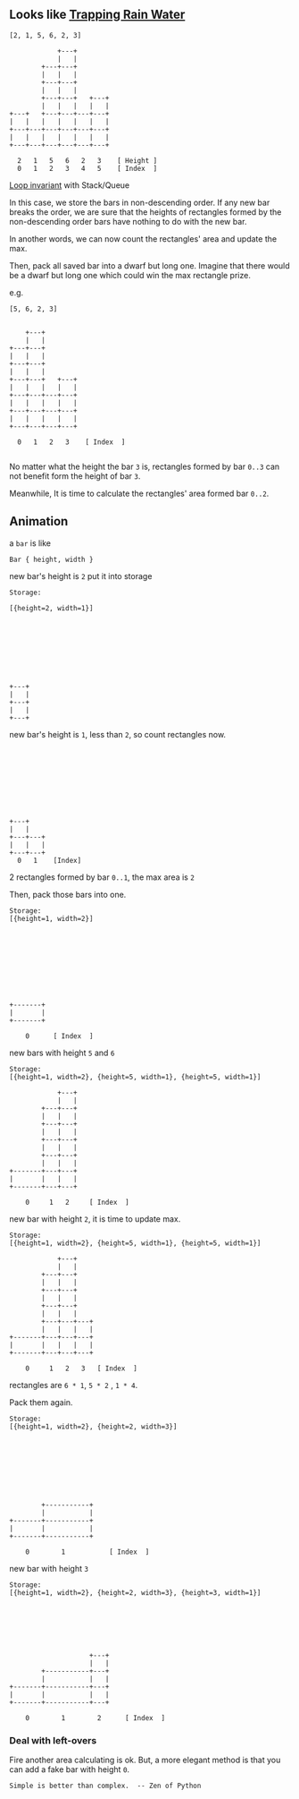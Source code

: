 ## Looks like [Trapping Rain Water](../trapping-rain-water)

```
[2, 1, 5, 6, 2, 3]

            +---+        
            |   |        
        +---+---+        
        |   |   |        
        +---+---+        
        |   |   |        
        +---+---+   +---+
        |   |   |   |   |
+---+   +---+---+---+---+
|   |   |   |   |   |   |
+---+---+---+---+---+---+
|   |   |   |   |   |   |
+---+---+---+---+---+---+

  2   1   5   6   2   3    [ Height ]
  0   1   2   3   4   5    [ Index  ]

```

[Loop invariant](http://en.wikipedia.org/wiki/Loop_invariant) with Stack/Queue

In this case, we store the bars in non-descending order.
If any new bar breaks the order, we are sure that the heights of rectangles formed by the non-descending order bars have nothing to do with the new bar.

In another words, we can now count the rectangles' area and update the max.

Then, pack all saved bar into a dwarf but long one. 
Imagine that there would be a dwarf but long one which could win the max rectangle prize.

e.g.

```
[5, 6, 2, 3] 


    +---+
    |   |
+---+---+
|   |   |
+---+---+
|   |   |
+---+---+   +---+
|   |   |   |   |
+---+---+---+---+
|   |   |   |   |
+---+---+---+---+
|   |   |   |   |
+---+---+---+---+

  0   1   2   3    [ Index  ]


```

No matter what the height the bar `3` is, rectangles formed by bar `0..3` can not benefit form the height of bar `3`.

Meanwhile, It is time to calculate the rectangles' area formed bar `0..2`.


## Animation

a `bar` is like


```
Bar { height, width }
```

new bar's height is `2` put it into storage

```
Storage:

[{height=2, width=1}]









+---+
|   |
+---+
|   |
+---+
```

new bar's height is `1`, less than `2`, so count rectangles now.

```









+---+
|   |
+---+---+
|   |   |
+---+---+
  0   1    [Index]
```

2 rectangles formed by bar `0..1`, the max area is `2`

Then, pack those bars into one. 

```
Storage: 
[{height=1, width=2}]










+-------+
|       |
+-------+

    0      [ Index  ]

```

new bars with height `5` and `6`

```
Storage:
[{height=1, width=2}, {height=5, width=1}, {height=5, width=1}]

            +---+
            |   |
        +---+---+
        |   |   |
        +---+---+
        |   |   |
        +---+---+
        |   |   |
        +---+---+
        |   |   |
+-------+---+---+
|       |   |   |
+-------+---+---+

    0     1   2     [ Index  ]

```

new bar with height `2`, it is time to update max.

```
Storage:
[{height=1, width=2}, {height=5, width=1}, {height=5, width=1}]

            +---+
            |   |
        +---+---+
        |   |   |
        +---+---+
        |   |   |
        +---+---+
        |   |   |
        +---+---+---+
        |   |   |   |
+-------+---+---+---+
|       |   |   |   |
+-------+---+---+---+

    0     1   2   3   [ Index  ]
```

rectangles are `6 * 1`, `5 * 2` , `1 * 4`.

Pack them again.

```
Storage:
[{height=1, width=2}, {height=2, width=3}]









        +-----------+
        |           |
+-------+-----------+
|       |           |
+-------+-----------+

    0        1           [ Index  ]
```

new bar with height `3`


```
Storage:
[{height=1, width=2}, {height=2, width=3}, {height=3, width=1}]







                    +---+
                    |   |
        +-----------+---+
        |           |   |
+-------+-----------+---+
|       |           |   |
+-------+-----------+---+

    0        1        2      [ Index  ]
```

### Deal with left-overs

Fire another area calculating is ok. 
But, a more elegant method is that you can add a fake bar with height `0`.


`Simple is better than complex.  -- Zen of Python`





